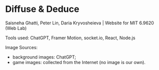 # Diffuse & Deduce

Saisneha Ghatti, Peter Lin, Daria Kryvosheieva | Website for MIT 6.9620 (Web Lab)

Tools used: ChatGPT, Framer Motion, socket.io, React, Node.js

Image Sources:
- background images: ChatGPT;
- game images: collected from the Internet (no image is our own).

